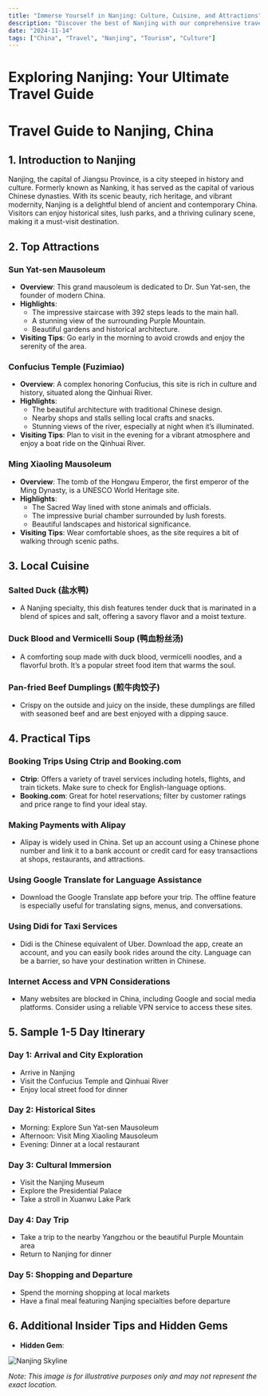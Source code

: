 ```yaml
---
title: "Immerse Yourself in Nanjing: Culture, Cuisine, and Attractions"
description: "Discover the best of Nanjing with our comprehensive travel guide. Explore top attractions, savor local cuisine, and get insider tips for an unforgettable Chinese adventure."
date: "2024-11-14"
tags: ["China", "Travel", "Nanjing", "Tourism", "Culture"]
---
```


# Exploring Nanjing: Your Ultimate Travel Guide

# Travel Guide to Nanjing, China

## 1. Introduction to Nanjing
Nanjing, the capital of Jiangsu Province, is a city steeped in history and culture. Formerly known as Nanking, it has served as the capital of various Chinese dynasties. With its scenic beauty, rich heritage, and vibrant modernity, Nanjing is a delightful blend of ancient and contemporary China. Visitors can enjoy historical sites, lush parks, and a thriving culinary scene, making it a must-visit destination.

## 2. Top Attractions

### Sun Yat-sen Mausoleum
- **Overview**: This grand mausoleum is dedicated to Dr. Sun Yat-sen, the founder of modern China.
- **Highlights**:
  - The impressive staircase with 392 steps leads to the main hall.
  - A stunning view of the surrounding Purple Mountain.
  - Beautiful gardens and historical architecture.
- **Visiting Tips**: Go early in the morning to avoid crowds and enjoy the serenity of the area.

### Confucius Temple (Fuzimiao)
- **Overview**: A complex honoring Confucius, this site is rich in culture and history, situated along the Qinhuai River.
- **Highlights**:
  - The beautiful architecture with traditional Chinese design.
  - Nearby shops and stalls selling local crafts and snacks.
  - Stunning views of the river, especially at night when it’s illuminated.
- **Visiting Tips**: Plan to visit in the evening for a vibrant atmosphere and enjoy a boat ride on the Qinhuai River.

### Ming Xiaoling Mausoleum
- **Overview**: The tomb of the Hongwu Emperor, the first emperor of the Ming Dynasty, is a UNESCO World Heritage site.
- **Highlights**:
  - The Sacred Way lined with stone animals and officials.
  - The impressive burial chamber surrounded by lush forests.
  - Beautiful landscapes and historical significance.
- **Visiting Tips**: Wear comfortable shoes, as the site requires a bit of walking through scenic paths.

## 3. Local Cuisine

### Salted Duck (盐水鸭)
- A Nanjing specialty, this dish features tender duck that is marinated in a blend of spices and salt, offering a savory flavor and a moist texture.

### Duck Blood and Vermicelli Soup (鸭血粉丝汤)
- A comforting soup made with duck blood, vermicelli noodles, and a flavorful broth. It’s a popular street food item that warms the soul.

### Pan-fried Beef Dumplings (煎牛肉饺子)
- Crispy on the outside and juicy on the inside, these dumplings are filled with seasoned beef and are best enjoyed with a dipping sauce.

## 4. Practical Tips

### Booking Trips Using Ctrip and Booking.com
- **Ctrip**: Offers a variety of travel services including hotels, flights, and train tickets. Make sure to check for English-language options.
- **Booking.com**: Great for hotel reservations; filter by customer ratings and price range to find your ideal stay.

### Making Payments with Alipay
- Alipay is widely used in China. Set up an account using a Chinese phone number and link it to a bank account or credit card for easy transactions at shops, restaurants, and attractions.

### Using Google Translate for Language Assistance
- Download the Google Translate app before your trip. The offline feature is especially useful for translating signs, menus, and conversations.

### Using Didi for Taxi Services
- Didi is the Chinese equivalent of Uber. Download the app, create an account, and you can easily book rides around the city. Language can be a barrier, so have your destination written in Chinese.

### Internet Access and VPN Considerations
- Many websites are blocked in China, including Google and social media platforms. Consider using a reliable VPN service to access these sites.

## 5. Sample 1-5 Day Itinerary

### Day 1: Arrival and City Exploration
- Arrive in Nanjing
- Visit the Confucius Temple and Qinhuai River
- Enjoy local street food for dinner

### Day 2: Historical Sites
- Morning: Explore Sun Yat-sen Mausoleum
- Afternoon: Visit Ming Xiaoling Mausoleum
- Evening: Dinner at a local restaurant

### Day 3: Cultural Immersion
- Visit the Nanjing Museum
- Explore the Presidential Palace
- Take a stroll in Xuanwu Lake Park

### Day 4: Day Trip
- Take a trip to the nearby Yangzhou or the beautiful Purple Mountain area
- Return to Nanjing for dinner

### Day 5: Shopping and Departure
- Spend the morning shopping at local markets
- Have a final meal featuring Nanjing specialties before departure

## 6. Additional Insider Tips and Hidden Gems
- **Hidden Gem**:

<img src="https://source.unsplash.com/1600x900/?Nanjing,cityscape" alt="Nanjing Skyline" loading="lazy">

*Note: This image is for illustrative purposes only and may not represent the exact location.*


